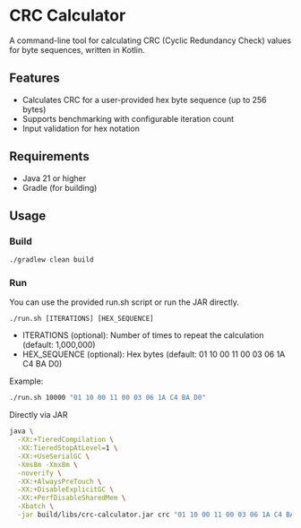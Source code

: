 # CRC Calculator

A command-line tool for calculating CRC (Cyclic Redundancy Check) values for byte sequences, written in Kotlin.

## Features

- Calculates CRC for a user-provided hex byte sequence (up to 256 bytes)
- Supports benchmarking with configurable iteration count
- Input validation for hex notation

## Requirements

- Java 21 or higher
- Gradle (for building)

## Usage

### Build

```sh
./gradlew clean build
```

### Run
You can use the provided run.sh script or run the JAR directly.

```shell
./run.sh [ITERATIONS] [HEX_SEQUENCE]
```

- ITERATIONS (optional): Number of times to repeat the calculation (default: 1,000,000)  
- HEX_SEQUENCE (optional): Hex bytes (default: 01 10 00 11 00 03 06 1A C4 BA D0)

Example:
```sh
./run.sh 10000 "01 10 00 11 00 03 06 1A C4 BA D0"
```

Directly via JAR
```sh
java \
  -XX:+TieredCompilation \
  -XX:TieredStopAtLevel=1 \
  -XX:+UseSerialGC \
  -Xms8m -Xmx8m \
  -noverify \
  -XX:+AlwaysPreTouch \
  -XX:+DisableExplicitGC \
  -XX:+PerfDisableSharedMem \
  -Xbatch \
  -jar build/libs/crc-calculator.jar crc "01 10 00 11 00 03 06 1A C4 BA D0" -i 10000
```
